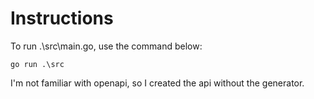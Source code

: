 # Instructions

To run .\src\main.go, use the command below:

```
go run .\src
```

I'm not familiar with openapi, so I created the api without the generator.